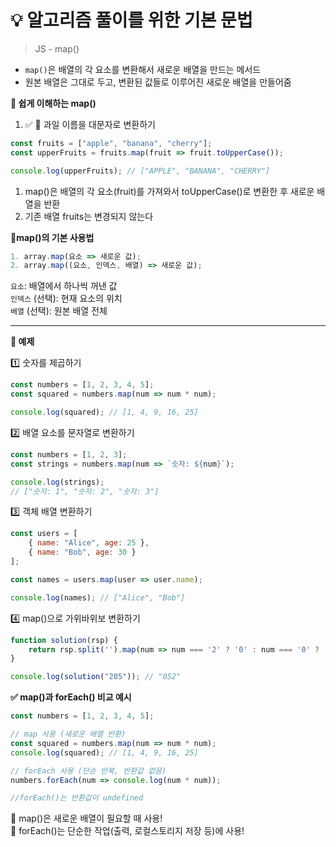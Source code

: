 # 💡 알고리즘 풀이를 위한 기본 문법

> JS - map()

- `map()`은 배열의 각 요소를 변환해서 새로운 배열을 만드는 메서드
- 원본 배열은 그대로 두고, 변환된 값들로 이루어진 새로운 배열을 만들어줌
  
**🎯 쉽게 이해하는 map()** <br />

1. ✅ 🍎 과일 이름을 대문자로 변환하기

```js
const fruits = ["apple", "banana", "cherry"];
const upperFruits = fruits.map(fruit => fruit.toUpperCase());

console.log(upperFruits); // ["APPLE", "BANANA", "CHERRY"]
```
1. map()은 배열의 각 요소(fruit)를 가져와서 toUpperCase()로 변환한 후 새로운 배열을 반환
2. 기존 배열 fruits는 변경되지 않는다


**📍map()의 기본 사용법** <br />

```js
1. array.map(요소 => 새로운 값);
2. array.map((요소, 인덱스, 배열) => 새로운 값);
```
`요소`: 배열에서 하나씩 꺼낸 값 <br />
`인덱스` (선택): 현재 요소의 위치 <br />
`배열` (선택): 원본 배열 전체

------
**🎯 예제** <br />

1️⃣ 숫자를 제곱하기

```js
const numbers = [1, 2, 3, 4, 5];
const squared = numbers.map(num => num * num);

console.log(squared); // [1, 4, 9, 16, 25]
```

2️⃣ 배열 요소를 문자열로 변환하기

```js
const numbers = [1, 2, 3];
const strings = numbers.map(num => `숫자: ${num}`);

console.log(strings); 
// ["숫자: 1", "숫자: 2", "숫자: 3"]
```

3️⃣ 객체 배열 변환하기

```js
const users = [
    { name: "Alice", age: 25 },
    { name: "Bob", age: 30 }
];

const names = users.map(user => user.name);

console.log(names); // ["Alice", "Bob"]
```

4️⃣ map()으로 가위바위보 변환하기

```js
function solution(rsp) {
    return rsp.split('').map(num => num === '2' ? '0' : num === '0' ? '5' : '2').join('');
}

console.log(solution("205")); // "052"
```

**✅ map()과 forEach() 비교 예시**

```js
const numbers = [1, 2, 3, 4, 5];

// map 사용 (새로운 배열 반환)
const squared = numbers.map(num => num * num);
console.log(squared); // [1, 4, 9, 16, 25]

// forEach 사용 (단순 반복, 반환값 없음)
numbers.forEach(num => console.log(num * num));

//forEach()는 반환값이 undefined 
```
🚀 map()은 새로운 배열이 필요할 때 사용! <br />
🚀 forEach()는 단순한 작업(출력, 로컬스토리지 저장 등)에 사용!

